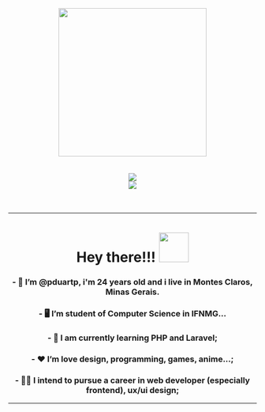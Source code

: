 <div id="header" align="center">
  <img src="https://media.giphy.com/media/M9gbBd9nbDrOTu1Mqx/giphy.gif" width="300"/>
</div>

</br>
</br>

<div id="skills" align="center">
  <img src="https://skillicons.dev/icons?i=c,cpp,cs,dotnet,heroku,azure,mysql,js,html,css,python,opencv,anaconda,java"/>
  </br>
  <img src="https://skillicons.dev/icons?i=figma,git,github,ps,powershell,regex,stackoverflow,visualstudio,vscode,windows"/>
</div>

</br>
</br>

---

<div id="greetings" align="center">
  
  # Hey there!!!  <img src="https://media.giphy.com/media/hvRJCLFzcasrR4ia7z/giphy.gif" width="60px"/>
  
</div>


<div id="personalInformation" align="center">  

  ### - 👨 I’m @pduartp, i'm 24 years old and i live in Montes Claros, Minas Gerais.
  ### - 🖥️  I’m student of Computer Science in IFNMG...
  ### - 🧠 I am currently learning PHP and Laravel;
  ### - ❤️ I’m love design, programming, games, anime...;
  ### - 👨‍💻 I intend to pursue a career in web developer (especially frontend), ux/ui design;

</div>

---
